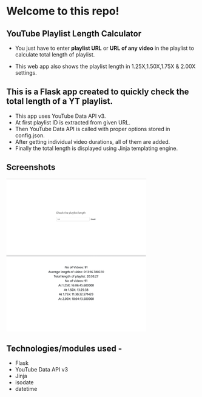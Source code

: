 # Welcome to this repo!

## YouTube Playlist Length Calculator

- You just have to enter **playlist URL** or **URL of any video** in the playlist to calculate total length of playlist.

- This web app also shows the  playlist length in 1.25X,1.50X,1.75X & 2.00X settings.     

## This is a Flask app created to quickly check the total length of a YT playlist.
- This app uses YouTube Data API v3. 
- At first playlist ID is extracted from given URL.
- Then YouTube Data API is called with proper options stored in config.json.
- After getting individual video durations, all of them are added.
- Finally the total length is displayed using Jinja templating engine.

## Screenshots
<p float="left">
  <img src="https://github.com/omkarae/yt-playlist-length/blob/master/1.png" alt="UI" height=200px></img>
  <img src="https://github.com/omkarae/yt-playlist-length/blob/master/2.png" alt="Response" height=200px></img>
</p>


## Technologies/modules used - 
- Flask
- YouTube Data API v3
- Jinja
- isodate
- datetime
